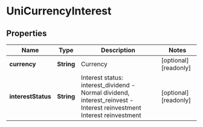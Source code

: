 
# UniCurrencyInterest

## Properties

Name | Type | Description | Notes
------------ | ------------- | ------------- | -------------
**currency** | **String** | Currency |  [optional] [readonly]
**interestStatus** | **String** | Interest status: interest_dividend - Normal dividend, interest_reinvest - Interest reinvestment Interest reinvestment |  [optional] [readonly]


